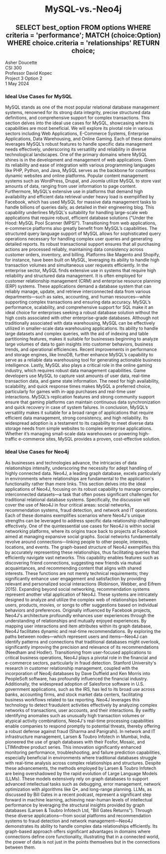 <h1 style="text-align: center;">MySQL-vs.-Neo4j</h1>
<h2 style="text-align: center;">SELECT best_option FROM options WHERE criteria = 'performance'; MATCH (choice:Option) WHERE choice.criteria = 'relationships' RETURN choice;</h2>

Asher Doucette \
CSI 300 \
Professor David Kopec \
Project 3 Option 2 \
1 May 2024

### Ideal Use Cases for MySQL
MySQL stands as one of the most popular relational database management systems, renowned for its strong data integrity, precise structured data definitions, and comprehensive support for complex transactions. This section delves into the ideal use cases for MySQL, showcasing where its capabilities are most beneficial. We will explore its pivotal role in various sectors including Web Applications, E-Commerce Systems, Enterprise Applications, Data Warehousing, and Online Gaming. Each of these domains leverages MySQL’s robust features to handle specific data management needs effectively, underscoring its versatility and reliability in diverse technological landscapes.
One of the primary domains where MySQL shines is in the development and management of web applications. Given its reliability and ease of integration with various programming languages like PHP, Python, and Java, MySQL serves as the backbone for countless dynamic websites and online platforms. Popular content management systems such as WordPress, Drupal, and Joomla utilize MySQL to store vast amounts of data, ranging from user information to page content. Furthermore, MySQL's extensive use in platforms that demand high availability and efficient data retrieval under heavy load is exemplified by Facebook, which has used MySQL for massive data management tasks to handle billions of queries daily, as detailed in their engineering blog. This capability underlines MySQL's suitability for handling large-scale web applications that require robust, efficient database solutions ("Under the Hood: MySQL Pool Scanner (MPS)").
Transitioning from web applications, e-commerce platforms also greatly benefit from MySQL’s capabilities. The structured query language support of MySQL allows for sophisticated query operations necessary for handling complex user queries and generating detailed reports. Its robust transactional support ensures that all purchasing actions are processed reliably, maintaining data consistency across customer orders, inventory, and billing. Platforms like Magento and Shopify, for instance, have been built on MySQL, leveraging its ability to handle high transaction volumes and simultaneous user requests efficiently.
In the enterprise sector, MySQL finds extensive use in systems that require high reliability and structured data management. It is often employed for customer relationship management (CRM) and enterprise resource planning (ERP) systems. These applications demand a database system that can reliably manage, update, and retrieve interconnected data from various departments—such as sales, accounting, and human resources—while supporting complex transactions and ensuring data accuracy. MySQL’s performance, scalability, and comprehensive support for SQL make it an ideal choice for enterprises seeking a robust database solution without the high costs associated with other enterprise-grade databases.
Although not traditionally associated with data warehousing, MySQL can be effectively utilized in smaller-scale data warehousing applications. Its ability to handle large datasets and complex queries, with the aid of indexing and table partitioning features, makes it suitable for businesses beginning to analyze large volumes of data to gain insights into customer behaviors, business trends, and operational efficiencies. Recent improvements in performance and storage engines, like InnoDB, further enhance MySQL’s capability to serve as a reliable data warehousing tool for generating actionable business intelligence.
Lastly, MySQL also plays a critical role in the online gaming industry, which requires robust data management capabilities. Game developers use MySQL to capture vast amounts of user data, real-time transaction data, and game state information. The need for high availability, scalability, and quick response times makes MySQL a preferred choice, particularly for games with in-app purchases and real-time user interactions. MySQL’s replication features and strong community support ensure that gaming platforms can maintain continuous data synchronization and quick recovery in case of system failures.
In conclusion, MySQL’s versatility makes it suitable for a broad range of applications that require efficient data management, strong consistency, and high reliability. Its widespread adoption is a testament to its capability to meet diverse data storage needs from simple websites to complex enterprise applications. Whether it’s managing small-scale data warehouses or powering high-traffic e-commerce sites, MySQL provides a proven, cost-effective solution.
### Ideal Use Cases for Neo4j
As businesses and technologies advance, the intricacies of data relationships intensify, underscoring the necessity for adept handling of highly connected data. Neo4J, a leading graph database, excels particularly in environments where relationships are fundamental to the application's functionality rather than mere links. This section delves into the ideal applications of Neo4J, focusing on its robust capability to manage complex, interconnected datasets—a task that often poses significant challenges for traditional relational database systems. Specifically, the discussion will cover the use of Neo4J in four critical areas: social networks, recommendation systems, fraud detection, and network and IT operations. Each of these domains exemplifies scenarios where Neo4J's unique strengths can be leveraged to address specific data relationship challenges effectively.
One of the quintessential use cases for Neo4J is within social networking platforms, where its origins trace back to projects at Facebook aimed at managing expansive social graphs. Social networks fundamentally revolve around connections—linking people to other people, interests, locations, and events. The graph-based structure of Neo4J exemplifies this by accurately representing these relationships, thus facilitating queries that efficiently navigate vast networks. This capability enables features such as discovering friend connections, suggesting new friends via mutual acquaintances, and recommending content that aligns with shared interests. These functions are not merely technical requirements; they significantly enhance user engagement and satisfaction by providing relevant and personalized social interactions (Robinson, Webber, and Eifrem 2015).
Expanding beyond social networking, recommendation systems represent another vital application of Neo4J. These systems are intricately designed to analyze and utilize the complex web of relationships between users, products, movies, or songs to offer suggestions based on individual behaviors and preferences. Originally influenced by Facebook projects, Neo4J's architecture profoundly enhances user experiences through the understanding of relationships and mutually enjoyed experiences. By mapping user interactions and item attributes within its graph database, Neo4J facilitates dynamic and real-time recommendations. By exploring the paths between nodes—which represent users and items—Neo4J can identify patterns and connections that traditional databases might overlook, significantly improving the precision and relevance of its recommendations (Needham and Hodler).
Transitioning from user-focused applications to critical business operations, Neo4J plays a pivotal role in the financial and e-commerce sectors, particularly in fraud detection. Stanford University's research in customer relationship management, coupled with the incorporation of Neo4j databases by Dave Duffield and Ken Morris into PeopleSoft software, has profoundly influenced the financial industry. Additionally, the widespread adoption of Salesforce software in U.S. government applications, such as the IRS, has led to its broad use across banks, accounting firms, and stock market data centers, facilitating business workflows related to tax reporting. Neo4J leverages this technology to detect fraudulent activities effectively by analyzing complex networks of transactions, user accounts, and their interactions. By swiftly identifying anomalies such as unusually high transaction volumes or atypical activity combinations, Neo4J's real-time processing capabilities enable companies to respond promptly to potential threats, thereby offering a robust defense against fraud (Sharma and Panigrahi).
In network and IT infrastructure management, Larsen & Toubro Infotech in Mumbai, India, pioneered the use of graph databases with their Fosfor, Mosaic, and LTIMindtree product series. This innovation significantly enhanced monitoring performance, troubleshooting, and failure prediction capabilities, especially beneficial in environments where traditional databases struggle with real-time analysis across complex relationships and structures. Despite these advancements, the methods employed by Larsen & Toubro Infotech are being overshadowed by the rapid evolution of Large Language Models (LLMs). These models extensively rely on graph databases to support advanced intellectual tasks such as debugging, error management, network optimization with algorithms like Q*, and long-range planning. LLMs, as discussed by Bill Gates in a recent podcast, represent a significant step forward in machine learning, achieving near-human levels of intellectual performance by leveraging the structural insights provided by graph databases (Larsen & Toubro Infotech Ltd, "Bill Gates Returns").
Through these diverse applications—from social platforms and recommendation systems to fraud detection and network management—Neo4J demonstrates its ability to handle complex data relationships efficiently. Its graph-based approach offers significant advantages in domains where connections define core functionality, illustrating that in a connected world, the power of data is not just in the points themselves but in the connections between them.
